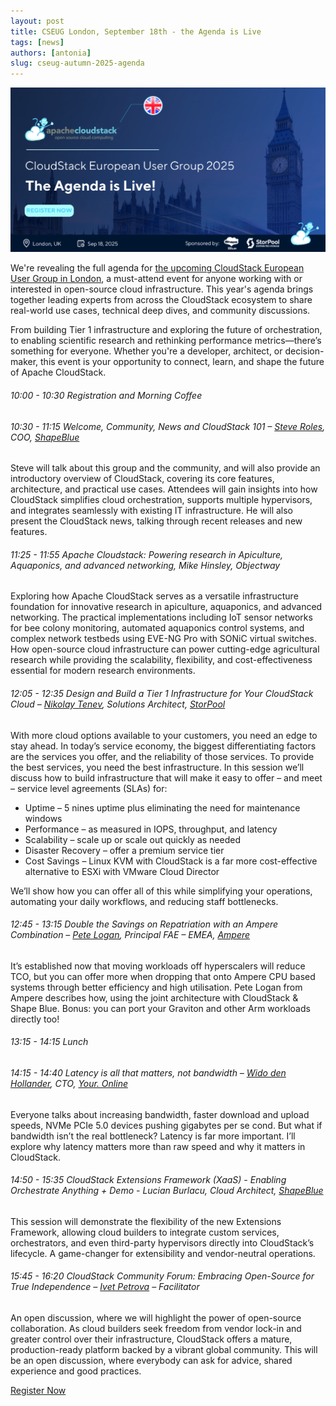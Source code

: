 ```yaml
---
layout: post
title: CSEUG London, September 18th - the Agenda is Live
tags: [news]
authors: [antonia]
slug: cseug-autumn-2025-agenda
---
```


[![](AgendaIsLive.jpg "Agenda is live image")](https://www.eventbrite.com/e/autumn-edition-cloudstack-european-user-group-2025-tickets-1366848914899?aff=oddtdtcreator)


We're revealing the full agenda for [the upcoming CloudStack European User Group in London](https://www.eventbrite.com/e/autumn-edition-cloudstack-european-user-group-2025-tickets-1366848914899?aff=oddtdtcreator), a must-attend event for anyone working with or interested in open-source cloud infrastructure. This year's agenda brings together leading experts from across the CloudStack ecosystem to share real-world use cases, technical deep dives, and community discussions.

From building Tier 1 infrastructure and exploring the future of orchestration, to enabling scientific research and rethinking performance metrics—there’s something for everyone. Whether you're a developer, architect, or decision-maker, this event is your opportunity to connect, learn, and shape the future of Apache CloudStack.

<!-- truncate -->

###### 10:00 - 10:30    Registration and Morning Coffee

###### 10:30 - 11:15    Welcome, Community, News and CloudStack 101 – [Steve Roles](https://www.linkedin.com/in/steveroles/), COO, [ShapeBlue](https://www.linkedin.com/company/shapeblue/)

Steve will talk about this group and the community, and will also provide an introductory overview of CloudStack, covering its core features, architecture, and practical use cases. Attendees will gain insights into how CloudStack simplifies cloud orchestration, supports multiple hypervisors, and integrates seamlessly with existing IT infrastructure. He will also present the CloudStack news, talking through recent releases and new features.

###### 11:25 - 11:55    Apache Cloudstack: Powering research in Apiculture, Aquaponics, and advanced networking, Mike Hinsley, Objectway

Exploring how Apache CloudStack serves as a versatile infrastructure foundation for innovative research in apiculture, aquaponics, and advanced networking. The practical implementations including IoT sensor networks for bee colony monitoring, automated aquaponics control systems, and complex network testbeds using EVE-NG Pro with SONiC virtual switches. How open-source cloud infrastructure can power cutting-edge agricultural research while providing the scalability, flexibility, and cost-effectiveness essential for modern research environments.

###### 12:05 - 12:35    Design and Build a Tier 1 Infrastructure for Your CloudStack Cloud – [Nikolay Tenev](https://www.linkedin.com/in/ntenev/), Solutions Architect, [StorPool](https://www.linkedin.com/company/storpool/)

With more cloud options available to your customers, you need an edge to stay ahead. In today’s service economy, the biggest differentiating factors are the services you offer, and the reliability of those services. To provide the best services, you need the best infrastructure. In this session we’ll discuss how to build infrastructure that will make it easy to offer – and meet – service level agreements (SLAs) for:
* Uptime – 5 nines uptime plus eliminating the need for maintenance windows
* Performance – as measured in IOPS, throughput, and latency
* Scalability – scale up or scale out quickly as needed
* Disaster Recovery – offer a premium service tier
* Cost Savings – Linux KVM with CloudStack is a far more cost-effective alternative to ESXi with VMware Cloud Director

We’ll show how you can offer all of this while simplifying your operations, automating your daily workflows, and reducing staff bottlenecks.

###### 12:45 - 13:15    Double the Savings on Repatriation with an Ampere Combination – [Pete Logan](https://www.linkedin.com/in/petelogan/), Principal FAE – EMEA, [Ampere]( https://www.linkedin.com/company/amperecomp/)

It’s established now that moving workloads off hyperscalers will reduce TCO, but you can offer more when dropping that onto Ampere CPU based systems through better efficiency and high utilisation. Pete Logan from Ampere describes how, using the joint architecture with CloudStack & Shape Blue. Bonus: you can port your Graviton and other Arm workloads directly too!

###### 13:15 - 14:15    Lunch

######  14:15 - 14:40    Latency is all that matters, not bandwidth – [Wido den Hollander]( https://www.linkedin.com/in/widodh/), CTO, [Your. Online](https://www.linkedin.com/company/youronline/)

Everyone talks about increasing bandwidth, faster download and upload speeds, NVMe PCIe 5.0 devices pushing gigabytes per se
cond. But what if bandwidth isn’t the real bottleneck? Latency is far more important. I’ll explore why latency matters more than raw speed and why it matters in CloudStack.

###### 14:50 - 15:35    CloudStack Extensions Framework (XaaS) - Enabling Orchestrate Anything + Demo - Lucian Burlacu, Cloud Architect, [ShapeBlue](https://www.linkedin.com/company/shapeblue/)

This session will demonstrate the flexibility of the new Extensions Framework, allowing cloud builders to integrate custom services, orchestrators, and even third-party hypervisors directly into CloudStack’s lifecycle. A game-changer for extensibility and vendor-neutral operations.

###### 15:45 - 16:20    CloudStack Community Forum: Embracing Open-Source for True Independence – [Ivet Petrova]( https://www.linkedin.com/in/ivpetrova/) – Facilitator

An open discussion, where we will highlight the power of open-source collaboration. As cloud builders seek freedom from vendor lock-in and greater control over their infrastructure, CloudStack offers a mature, production-ready platform backed by a vibrant global community. This will be an open discussion, where everybody can ask for advice, shared experience and good practices.

<div class="col col-3 col-lg text-center">
<a class="button button--primary" href="https://www.eventbrite.com/e/autumn-edition-cloudstack-european-user-group-2025-tickets-1366848914899?aff=oddtdtcreator" target="_blank">Register Now</a>
</div>
